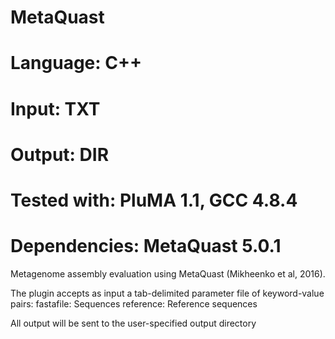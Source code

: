 # MetaQuast
# Language: C++
# Input: TXT
# Output: DIR
# Tested with: PluMA 1.1, GCC 4.8.4
# Dependencies: MetaQuast 5.0.1

Metagenome assembly evaluation using MetaQuast (Mikheenko et al, 2016).

The plugin accepts as input a tab-delimited parameter file of keyword-value pairs:
fastafile: Sequences
reference: Reference sequences 

All output will be sent to the user-specified output directory

